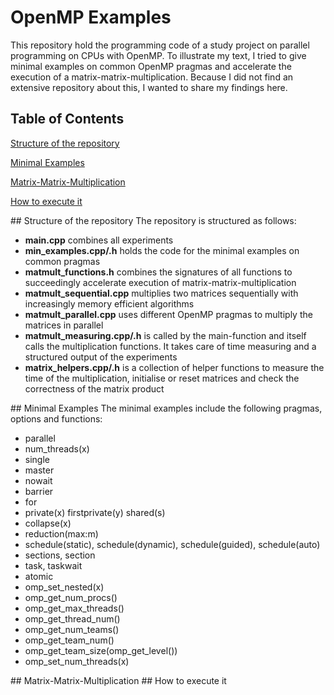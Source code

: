 # OpenMP Examples
This repository hold the programming code of a study project on parallel programming on CPUs with OpenMP. To illustrate my text, I tried to give minimal examples on common OpenMP pragmas and accelerate the execution of a matrix-matrix-multiplication. Because I did not find an extensive repository about this, I wanted to share my findings here.

## Table of Contents
[Structure of the repository](#structure)

[Minimal Examples](#expls)

[Matrix-Matrix-Multiplication](#mult)

[How to execute it](#exec)

<a name="structure"/>
## Structure of the repository
The repository is structured as follows:

- **main.cpp** combines all experiments
- **min_examples.cpp/.h** holds the code for the minimal examples on common pragmas
- **matmult_functions.h** combines the signatures of all functions to succeedingly accelerate execution of matrix-matrix-multiplication
- **matmult_sequential.cpp** multiplies two matrices sequentially with increasingly memory efficient algorithms
- **matmult_parallel.cpp** uses different OpenMP pragmas to multiply the matrices in parallel
- **matmult_measuring.cpp/.h** is called by the main-function and itself calls the multiplication functions. It takes care of time measuring and a structured output of the experiments
- **matrix_helpers.cpp/.h** is a collection of helper functions to measure the time of the multiplication, initialise or reset matrices and check the correctness of the matrix product

<a name="expls"/>
## Minimal Examples
The minimal examples include the following pragmas, options and functions:

- parallel
- num_threads(x)
- single
- master
- nowait
- barrier
- for
- private(x) firstprivate(y) shared(s)
- collapse(x)
- reduction(max:m)
- schedule(static), schedule(dynamic), schedule(guided), schedule(auto)
- sections, section
- task, taskwait
- atomic
- omp_set_nested(x)
- omp_get_num_procs()
- omp_get_max_threads()
- omp_get_thread_num()
- omp_get_num_teams()
- omp_get_team_num()
- omp_get_team_size(omp_get_level())
- omp_set_num_threads(x)

<a name="mult"/>
## Matrix-Matrix-Multiplication

<a name="exec"/>
## How to execute it

